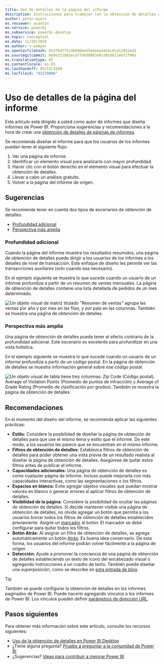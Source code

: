 ```yaml
---
title: Uso de detalles de la página del informe
description: Instrucciones para trabajar con la obtención de detalles de páginas de informes.
author: peter-myers
ms.reviewer: asaxton
ms.service: powerbi
ms.subservice: powerbi-desktop
ms.topic: conceptual
ms.date: 11/28/2019
ms.author: v-pemyer
ms.openlocfilehash: 853f6d7f5cd6696be55edeea101bc0ca51922ad3
ms.sourcegitcommit: 0e9e211082eca7fd939803e0cd9c6b114af2f90a
ms.translationtype: HT
ms.contentlocale: es-ES
ms.lasthandoff: 05/13/2020
ms.locfileid: "83278086"
---
```

# <a name="use-report-page-drillthrough"></a>Uso de detalles de la página del informe

Este artículo está dirigido a usted como autor de informes que diseña informes de Power BI. Proporciona sugerencias y recomendaciones a la hora de crear una [obtención de detalles de páginas de informes](../create-reports/desktop-drillthrough.md).

Se recomienda diseñar el informe para que los usuarios de los informes puedan tener el siguiente flujo:

1. Ver una página de informe.
2. Identificar un elemento visual para analizarlo con mayor profundidad.
3. Hacer clic con el botón derecho en el elemento visual para efectuar la obtención de detalles.
4. Llevar a cabo un análisis gratuito.
5. Volver a la página del informe de origen.

## <a name="suggestions"></a>Sugerencias

Se recomienda tener en cuenta dos tipos de escenarios de obtención de detalles:

- [Profundidad adicional](#additional-depth)
- [Perspectiva más amplia](#broader-perspective)

### <a name="additional-depth"></a>Profundidad adicional

Cuando la página del informe muestra los resultados resumidos, una página de obtención de detalles puede dirigir a los usuarios de los informes a los detalles de nivel de transacción. Este enfoque de diseño les permite ver las transacciones auxiliares (solo cuando sea necesario).

En el ejemplo siguiente se muestra lo que sucede cuando un usuario de un informe profundiza a partir de un resumen de ventas mensuales. La página de obtención de detalles contiene una lista detallada de pedidos de un mes determinado.

![Un objeto visual de matriz titulado "Resumen de ventas" agrupa las ventas por año y por mes en las filas, y por país en las columnas. También se muestra una página de obtención de detalles.](media/report-drillthrough/suggestion-drillthrough-add-depth.png)

### <a name="broader-perspective"></a>Perspectiva más amplia

Una página de obtención de detalles puede tener el efecto contrario de la profundidad adicional. Este escenario es excelente para profundizar en una vista holística.

En el ejemplo siguiente se muestra lo que sucede cuando un usuario de un informe profundiza a partir de un código postal. En la página de obtención de detalles se muestra información general sobre ese código postal.

![Un objeto visual de tabla tiene tres columnas: Zip Code (Código postal), Average of Violation Points (Promedio de puntos de infracción) y Average of Grade Rating (Promedio de clasificación por grados). También se muestra la página de obtención de detalles.](media/report-drillthrough/suggestion-drillthrough-broader-perspective.png)

## <a name="recommendations"></a>Recomendaciones

En el momento del diseño del informe, se recomienda aplicar las siguientes prácticas:

- **Estilo:** Considere la posibilidad de diseñar la página de obtención de detalles para que use el mismo tema y estilo que el informe. De este modo, a los usuarios les parece que se encuentran en el mismo informe.
- **Filtros de obtención de detalles:** Establezca filtros de obtención de detalles para poder obtener una vista previa de un resultado realista al diseñar la página de obtención de detalles. Asegúrese de quitar estos filtros antes de publicar el informe.
- **Capacidades adicionales:** Una página de obtención de detalles es como cualquier página de informe. Incluso puede mejorarla con más capacidades interactivas, como las segmentaciones o los filtros.
- **Espacios en blanco:** Evite agregar objetos visuales que puedan mostrar valores en blanco o generar errores al aplicar filtros de obtención de detalles.
- **Visibilidad de la página:** Considere la posibilidad de ocultar las páginas de obtención de detalles. Si decide mantener visible una página de obtención de detalles, no olvide agregar un botón que permita a los usuarios borrar todos los filtros de obtención de detalles establecidos previamente. Asigne un [marcador](../create-reports/desktop-bookmarks.md) al botón. El marcador se debe configurar para quitar todos los filtros.
- **Botón Atrás:** Al asignar un filtro de obtención de detalles, se agrega automáticamente un botón [Atrás](../create-reports/desktop-buttons.md). Es buena idea conservarlo. De esta forma, los usuarios del informe podrán volver fácilmente a la página de origen.
- **Detección:** Ayude a promover la conciencia de una página de obtención de detalles estableciendo un texto de icono del encabezado visual o agregando instrucciones a un cuadro de texto. También puede diseñar una superposición, como se describe en [esta entrada de blog](https://alluringbi.com/2019/10/23/overlays-for-true-self-serve-reporting/).

> [!TIP]
> También se puede configurar la obtención de detalles en los informes paginados de Power BI. Puede hacerlo agregando vínculos a los informes de Power BI. Los vínculos pueden definir [parámetros de dirección URL](https://powerbi.microsoft.com/blog/url-parameters-for-paginated-reports-are-now-available/).

## <a name="next-steps"></a>Pasos siguientes

Para obtener más información sobre este artículo, consulte los recursos siguientes:

- [Uso de la obtención de detalles en Power BI Desktop](../create-reports/desktop-drillthrough.md)
- ¿Tiene alguna pregunta? [Pruebe a preguntar a la comunidad de Power BI](https://community.powerbi.com/)
- ¿Sugerencias? [Ideas para contribuir a mejorar Power BI](https://ideas.powerbi.com/)
